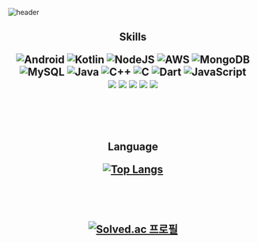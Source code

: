 ![header](https://capsule-render.vercel.app/api?type=slice&color=b8f8fb&height=300&section=header&text=Heechul&fontSize=90&fontColor=000000)

<h2 align="center"> Skills </center>

<p align="center">
  
![Android](https://img.shields.io/badge/Android-3DDC84?style=for-the-badge&logo=android&logoColor=white) ![Kotlin](https://img.shields.io/badge/kotlin-%230095D5.svg?style=for-the-badge&logo=kotlin&logoColor=white) ![NodeJS](https://img.shields.io/badge/node.js-6DA55F?style=for-the-badge&logo=node.js&logoColor=white) ![AWS](https://img.shields.io/badge/AWS-%23FF9900.svg?style=for-the-badge&logo=amazon-aws&logoColor=white) 	![MongoDB](https://img.shields.io/badge/MongoDB-%234ea94b.svg?style=for-the-badge&logo=mongodb&logoColor=white)
  <br>
  ![MySQL](https://img.shields.io/badge/mysql-%2300f.svg?style=for-the-badge&logo=mysql&logoColor=white) ![Java](https://img.shields.io/badge/java-%23ED8B00.svg?style=for-the-badge&logo=java&logoColor=white) ![C++](https://img.shields.io/badge/c++-%2300599C.svg?style=for-the-badge&logo=c%2B%2B&logoColor=white) ![C](https://img.shields.io/badge/c-%2300599C.svg?style=for-the-badge&logo=c&logoColor=white) ![Dart](https://img.shields.io/badge/dart-%230175C2.svg?style=for-the-badge&logo=dart&logoColor=white) ![JavaScript](https://img.shields.io/badge/javascript-%23323330.svg?style=for-the-badge&logo=javascript&logoColor=%23F7DF1E)
  <br>
 <img src="https://img.shields.io/badge/springboot-6DB33F?style=for-the-badge&logo=springboot&logoColor=white"> <img src="https://img.shields.io/badge/spring-6DB33F?style=for-the-badge&logo=spring&logoColor=white"> <img src="https://img.shields.io/badge/amazonaws-232F3E?style=for-the-badge&logo=amazonaws&logoColor=white"> <img src="https://img.shields.io/badge/gradle-02303A?style=for-the-badge&logo=gradle&logoColor=white"> <img src="https://img.shields.io/badge/postgresql-4B89DC?style=for-the-badge&logo=postgresql&logoColor=white"> 
   
</p>

<br>
<br>

<h2 align="center"> Language </center>

<p align="center">
  
[![Top Langs](https://github-readme-stats.vercel.app/api/top-langs/?username=khc41&layout=compact)](https://github.com/anuraghazra/github-readme-stats)
  
</p>

<br>
<br>

[![Solved.ac
프로필](http://mazassumnida.wtf/api/generate_badge?boj=khc41)](https://solved.ac/khc41/)
